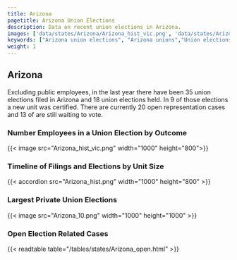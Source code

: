 ```yaml
---
title: Arizona
pagetitle: Arizona Union Elections
description: Data on recent union elections in Arizona.
images: ['data/states/Arizona/Arizona_hist_vic.png', 'data/states/Arizona/Arizona_hist_size.png', 'data/states/Arizona/Arizona_10.png']
keywords: ["Arizona union elections", "Arizona unions","Union elections"]
weight: 1
---
```

##  Arizona

Excluding public employees, in the last year there have been 35 union elections filed in Arizona and 18 union elections held. In 9 of those elections a new unit was certified. There are currently 20 open representation cases and 13 of are still waiting to vote.

### Number Employees in a Union Election by Outcome
{{< image src="Arizona_hist_vic.png" width="1000" height="800">}}

### Timeline of Filings and Elections by Unit Size
{{< accordion src="Arizona_hist.png" width="1000" height="800" >}}

### Largest Private Union Elections
{{< image src="Arizona_10.png" width="1000" height="1000"  >}}

### Open Election Related Cases
{{< readtable table="/tables/states/Arizona_open.html" >}}

